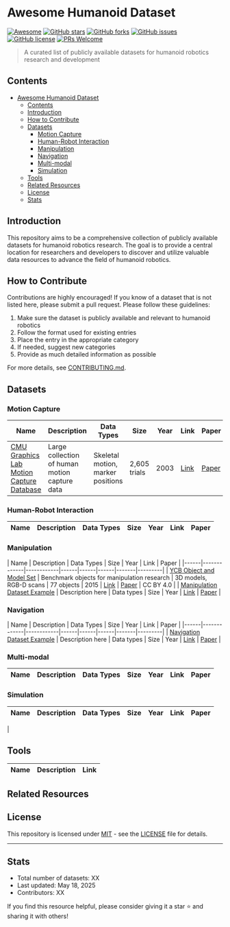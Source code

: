 
# Awesome Humanoid Dataset

[![Awesome](https://awesome.re/badge.svg)](https://awesome.re)
[![GitHub stars](https://img.shields.io/github/stars/ChuangYan2/awesome-humanoid-datasets)](https://github.com/ChuangYan2/awesome-humanoid-datasets/stargazers)
[![GitHub forks](https://img.shields.io/github/forks/ChuangYan2/awesome-humanoid-datasets)](https://github.com/ChuangYan2/awesome-humanoid-datasets/network/members)
[![GitHub issues](https://img.shields.io/github/issues/ChuangYan2/awesome-humanoid-datasets)](https://github.com/ChuangYan2/awesome-humanoid-datasets/issues)
[![GitHub license](https://img.shields.io/github/license/ChuangYan2/awesome-humanoid-datasets)](https://github.com/ChuangYan2/awesome-humanoid-datasets/blob/main/LICENSE)
[![PRs Welcome](https://img.shields.io/badge/PRs-welcome-brightgreen.svg)](https://github.com/ChuangYan2/awesome-humanoid-datasets/pulls)

> A curated list of publicly available datasets for humanoid robotics research and development

## Contents

- [Awesome Humanoid Dataset](#awesome-humanoid-dataset)
  - [Contents](#contents)
  - [Introduction](#introduction)
  - [How to Contribute](#how-to-contribute)
  - [Datasets](#datasets)
    - [Motion Capture](#motion-capture)
    - [Human-Robot Interaction](#human-robot-interaction)
    - [Manipulation](#manipulation)
    - [Navigation](#navigation)
    - [Multi-modal](#multi-modal)
    - [Simulation](#simulation)
  - [Tools](#tools)
  - [Related Resources](#related-resources)
  - [License](#license)
  - [Stats](#stats)

## Introduction

This repository aims to be a comprehensive collection of publicly available datasets for humanoid robotics research. The goal is to provide a central location for researchers and developers to discover and utilize valuable data resources to advance the field of humanoid robotics.

## How to Contribute

Contributions are highly encouraged! If you know of a dataset that is not listed here, please submit a pull request. Please follow these guidelines:

1. Make sure the dataset is publicly available and relevant to humanoid robotics
2. Follow the format used for existing entries
3. Place the entry in the appropriate category
4. If needed, suggest new categories
5. Provide as much detailed information as possible

For more details, see [CONTRIBUTING.md](CONTRIBUTING.md).

## Datasets

### Motion Capture

| Name | Description | Data Types | Size | Year | Link | Paper |
|------|-------------|------------|------|------|------|-------|
| [CMU Graphics Lab Motion Capture Database](http://mocap.cs.cmu.edu/) | Large collection of human motion capture data | Skeletal motion, marker positions | 2,605 trials | 2003 | [Link](http://mocap.cs.cmu.edu/) | [Paper](https://doi.org/10.1145/1015706.1015736) |


### Human-Robot Interaction

| Name | Description | Data Types | Size | Year | Link | Paper |
|------|-------------|------------|------|------|------|-------|


### Manipulation

| Name | Description | Data Types | Size | Year | Link | Paper |
|------|-------------|------------|------|------|------|-------|---------|
| [YCB Object and Model Set](https://www.ycbbenchmarks.com/) | Benchmark objects for manipulation research | 3D models, RGB-D scans | 77 objects | 2015 | [Link](https://www.ycbbenchmarks.com/) | [Paper](https://ieeexplore.ieee.org/document/7251504) | CC BY 4.0 |
| [Manipulation Dataset Example](https://example.com) | Description here | Data types | Size | Year | [Link](https://example.com) | [Paper](https://example.com/paper) |

### Navigation

| Name | Description | Data Types | Size | Year | Link | Paper |
|------|-------------|------------|------|------|------|-------|---------|
| [Navigation Dataset Example](https://example.com) | Description here | Data types | Size | Year | [Link](https://example.com) | [Paper](https://example.com/paper) |

### Multi-modal

| Name | Description | Data Types | Size | Year | Link | Paper |
|------|-------------|------------|------|------|------|-------|


### Simulation

| Name | Description | Data Types | Size | Year | Link | Paper |
|------|-------------|------------|------|------|------|-------|
|

## Tools

| Name | Description | Link |
|------|-------------|------|

## Related Resources


## License

This repository is licensed under [MIT](LICENSE) - see the [LICENSE](LICENSE) file for details.

---

## Stats

- Total number of datasets: XX
- Last updated: May 18, 2025
- Contributors: XX

If you find this resource helpful, please consider giving it a star ⭐ and sharing it with others!